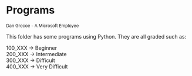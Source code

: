 # Programs
<sub>Dan Grecoe - A Microsoft Employee </sub>

This folder has some programs using Python. They are all graded such as:

100_XXX -> Beginner
<br>
200_XXX -> Intermediate
<br>
300_XXX -> Difficult
<br>
400_XXX -> Very Difficult
